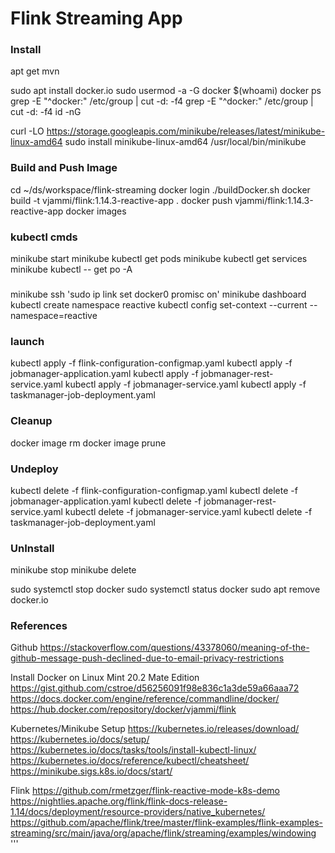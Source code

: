 # Flink Streaming App

###  Install 
apt get mvn

sudo apt install docker.io
sudo usermod -a -G docker $(whoami)
docker ps
grep -E "^docker:" /etc/group | cut -d: -f4
grep -E "^docker:" /etc/group | cut -d: -f4
id -nG

curl -LO https://storage.googleapis.com/minikube/releases/latest/minikube-linux-amd64
sudo install minikube-linux-amd64 /usr/local/bin/minikube


### Build and Push Image
cd ~/ds/workspace/flink-streaming
docker login
./buildDocker.sh
docker build -t vjammi/flink:1.14.3-reactive-app .
docker push vjammi/flink:1.14.3-reactive-app
docker images

### kubectl cmds
minikube start
minikube kubectl get pods
minikube kubectl get services
minikube kubectl -- get po -A

### 
minikube ssh 'sudo ip link set docker0 promisc on'
minikube dashboard
kubectl create namespace reactive
kubectl config set-context --current --namespace=reactive

### launch
kubectl apply -f flink-configuration-configmap.yaml
kubectl apply -f jobmanager-application.yaml
kubectl apply -f jobmanager-rest-service.yaml
kubectl apply -f jobmanager-service.yaml
kubectl apply -f taskmanager-job-deployment.yaml

### Cleanup
docker image rm <id>
docker image prune

### Undeploy
kubectl delete -f flink-configuration-configmap.yaml
kubectl delete -f jobmanager-application.yaml
kubectl delete -f jobmanager-rest-service.yaml
kubectl delete -f jobmanager-service.yaml
kubectl delete -f taskmanager-job-deployment.yaml


### UnInstall
minikube stop
minikube delete

sudo systemctl stop docker
sudo systemctl status docker
sudo apt remove docker.io


### References
Github
    https://stackoverflow.com/questions/43378060/meaning-of-the-github-message-push-declined-due-to-email-privacy-restrictions

Install Docker on Linux Mint 20.2 Mate Edition
    https://gist.github.com/cstroe/d56256091f98e836c1a3de59a66aaa72
    https://docs.docker.com/engine/reference/commandline/docker/
    https://hub.docker.com/repository/docker/vjammi/flink

Kubernetes/Minikube Setup
    https://kubernetes.io/releases/download/
    https://kubernetes.io/docs/setup/
    https://kubernetes.io/docs/tasks/tools/install-kubectl-linux/
    https://kubernetes.io/docs/reference/kubectl/cheatsheet/
    https://minikube.sigs.k8s.io/docs/start/


Flink 
    https://github.com/rmetzger/flink-reactive-mode-k8s-demo
    https://nightlies.apache.org/flink/flink-docs-release-1.14/docs/deployment/resource-providers/native_kubernetes/
    https://github.com/apache/flink/tree/master/flink-examples/flink-examples-streaming/src/main/java/org/apache/flink/streaming/examples/windowing
'''
